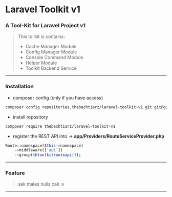 # Laravel Toolkit v1

### A Tool-Kit for Laravel Project v1

> This tollkit is contains:
> - Cache Manager Module
> - Config Manager Module
> - Console Command Module
> - Helper Module
> - Toolkit Backend Service

-------

### Installation
- composer config (only if you have access)
```bash
composer config repositories.thebachtiarz/laravel-toolkit-v1 git git@github.com:thebachtiarz/laravel-toolkit-v1.git
```

- install repository
```bash
composer require thebachtiarz/laravel-toolkit-v1
```

- register the REST API into -> **app/Providers/RouteServiceProvider.php**
```bash
Route::namespace($this->namespace)
    ->middleware(['api'])
    ->group(tbtoolkitrouteapi());
```

-------
### Feature

> sek males nulis cak :v
-------
